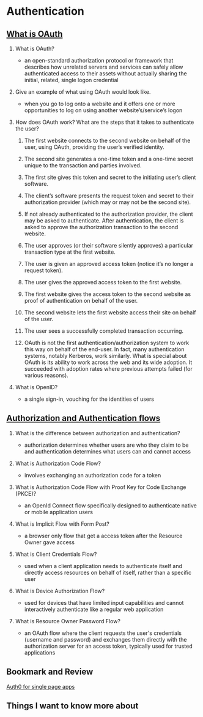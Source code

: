 # Authentication

## [What is OAuth](https://www.csoonline.com/article/3216404/what-is-oauth-how-the-open-authorization-framework-works.html)

1. What is OAuth?
    - an open-standard authorization protocol or framework that describes how unrelated servers and services can safely allow authenticated access to their assets without actually sharing the initial, related, single logon credential

2. Give an example of what using OAuth would look like.
    - when you go to log onto a website and it offers one or more opportunities to log on using another website’s/service’s logon

3. How does OAuth work? What are the steps that it takes to authenticate the user?

    1. The first website connects to the second website on behalf of the user, using OAuth, providing the user’s verified identity.
    
    2. The second site generates a one-time token and a one-time secret unique to the transaction and parties involved.
    
    3. The first site gives this token and secret to the initiating user’s client software.
    
    4. The client’s software presents the request token and secret to their authorization provider (which may or may not be the second site).
    
    5. If not already authenticated to the authorization provider, the client may be asked to authenticate. After authentication, the client is asked to approve the authorization transaction to the second website.
    
    6. The user approves (or their software silently approves) a particular transaction type at the first website.
    
    7. The user is given an approved access token (notice it’s no longer a request token).
    
    8. The user gives the approved access token to the first website.
    
    9. The first website gives the access token to the second website as proof of authentication on behalf of the user.
    
    10. The second website lets the first website access their site on behalf of the user.
    
    11. The user sees a successfully completed transaction occurring.
    
    12. OAuth is not the first authentication/authorization system to work this way on behalf of the end-user. In fact, many authentication systems, notably Kerberos, work similarly. What is special about OAuth is its ability to work across the web and its wide adoption. It succeeded with adoption rates where previous attempts failed (for various reasons).

4. What is OpenID?
    - a single sign-in, vouching for the identities of users


## [Authorization and Authentication flows](https://auth0.com/docs/flows)

1. What is the difference between authorization and authentication?
    - authorization determines whether users are who they claim to be and authentication determines what users can and cannot access

2. What is Authorization Code Flow?
    - involves exchanging an authorization code for a token

3. What is Authorization Code Flow with Proof Key for Code Exchange (PKCE)?
    - an OpenId Connect flow specifically designed to authenticate native or mobile application users

4. What is Implicit Flow with Form Post?
    -  a browser only flow that get a access token after the Resource Owner gave access

5. What is Client Credentials Flow?
    -  used when a client application needs to authenticate itself and directly access resources on behalf of itself, rather than a specific user

6. What is Device Authorization Flow?
    - used for devices that have limited input capabilities and cannot interactively authenticate like a regular web application

7. What is Resource Owner Password Flow?
    - an OAuth flow where the client requests the user's credentials (username and password) and exchanges them directly with the authorization server for an access token, typically used for trusted applications


## Bookmark and Review
[Auth0 for single page apps](https://auth0.com/docs/libraries/auth0-react)

## Things I want to know more about
